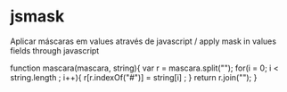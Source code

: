 # jsmask
Aplicar máscaras em values através de javascript / apply mask in values fields through javascript


function mascara(mascara, string){
    var r = mascara.split("");
    for(i = 0; i < string.length ; i++){
        r[r.indexOf("#")] = string[i] ;
    }
    return r.join(""); 
  }
